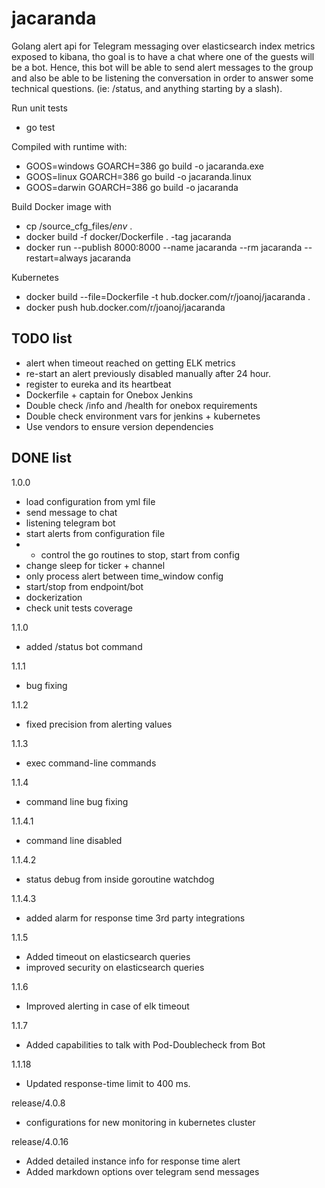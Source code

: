 # jacaranda 
Golang alert api for Telegram messaging over elasticsearch index metrics exposed to kibana, tho goal is to have a chat where one of the guests will be a bot.
Hence, this bot will be able to send alert messages to the group and also be able to be listening the conversation 
in order to answer some technical questions. (ie: /status, and anything starting by a slash).


Run unit tests
+ go test

Compiled with runtime with: 
+ GOOS=windows GOARCH=386 go build -o jacaranda.exe
+ GOOS=linux GOARCH=386 go build -o jacaranda.linux
+ GOOS=darwin GOARCH=386 go build -o jacaranda

Build Docker image with
+ cp /source_cfg_files/*env* .
+ docker build -f docker/Dockerfile . -tag jacaranda 
+ docker run --publish 8000:8000 --name jacaranda --rm jacaranda --restart=always jacaranda 

Kubernetes
+ docker build --file=Dockerfile -t hub.docker.com/r/joanoj/jacaranda .
+ docker push hub.docker.com/r/joanoj/jacaranda



## TODO list
+ alert when timeout reached on getting ELK metrics
+ re-start an alert previously disabled manually after 24 hour.
+ register to eureka and its heartbeat
+ Dockerfile + captain for Onebox Jenkins
+ Double check /info and /health for onebox requirements
+ Double check environment vars for jenkins + kubernetes
+ Use vendors to ensure version dependencies


## DONE list
1.0.0
+ load configuration from yml file
+ send message to chat
+ listening telegram bot
+ start alerts from configuration file
+ + control the go routines to stop, start from config
+ change sleep for ticker + channel
+ only process alert between time_window config
+ start/stop from endpoint/bot
+ dockerization
+ check unit tests coverage

1.1.0
+ added /status bot command

1.1.1
+ bug fixing

1.1.2
+ fixed precision from alerting values

1.1.3
+ exec command-line commands

1.1.4
+ command line bug fixing

1.1.4.1
+ command line disabled

1.1.4.2
+ status debug from inside goroutine watchdog

1.1.4.3
+ added alarm for response time 3rd party integrations

1.1.5
+ Added timeout on elasticsearch queries
+ improved security on elasticsearch queries

1.1.6
+ Improved alerting in case of elk timeout

1.1.7
+ Added capabilities to talk with Pod-Doublecheck from Bot

1.1.18
+ Updated response-time limit to 400 ms.

release/4.0.8
+ configurations for new monitoring in kubernetes cluster

release/4.0.16
+ Added detailed instance info for response time alert
+ Added markdown options over telegram send messages